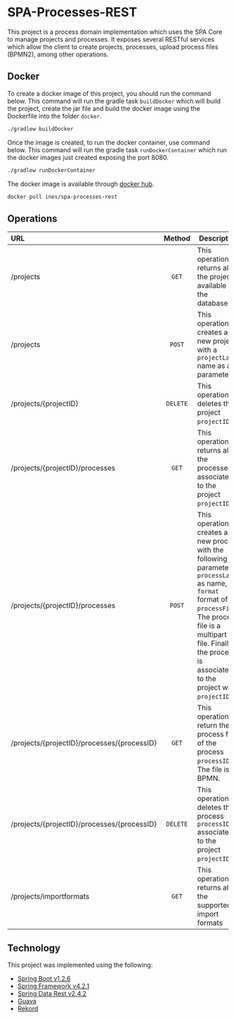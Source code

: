# SPA-Processes-REST
This project is a process domain implementation which uses the SPA Core to manage projects and processes. It exposes several RESTful services which allow the client to create projects, processes, upload process files (BPMN2), among other operations.

## Docker
To create a docker image of this project, you should run the command below. This command will run the gradle task `buildDocker` which will build the project, create the jar file and build the docker image using the Dockerfile into the folder `docker`.

```Bash
./gradlew buildDocker
```

Once the image is created, to run the docker container, use command below. This command will run the gradle task `runDockerContainer` which run the docker images just created exposing the port 8080.

```Bash
./gradlew runDockerContainer
```

The docker image is available through [docker hub](https://hub.docker.com/r/ines/spa-processes-rest/).

```Bash
docker pull ines/spa-processes-rest
```

## Operations
|          URL                                |  Method  | Description                                                                                                                                                                                                                               |
|:--------------------------------------------|:--------:|-------------------------------------------------------------------------------------------------------------------------------------------------------------------------------------------------------------------------------------------|
| /projects                                   | `GET`    | This operation returns all the projects available in the database.                                                                                                                                                                        |
| /projects                                   | `POST`   | This operation creates a new project with a `projectLabel` name as a parameter.                                                                                                                                                           |
| /projects/{projectID}                       | `DELETE` | This operation deletes the project `projectID`.                                                                                                                                                                                           |
| /projects/{projectID}/processes             | `GET`    | This operation returns all the processes associated to the project `projectID`.                                                                                                                                                           |
| /projects/{projectID}/processes             | `POST`   | This operation creates a new process with the following parameters: `processLabel` as name, `format` format of the `processFile`. The process file is a multipart file. Finally the process is associated to the project with `projectID`.|
| /projects/{projectID}/processes/{processID} | `GET`    | This operation return the process file of the process `processID`. The file is a BPMN.                                                                                                                                                    |
| /projects/{projectID}/processes/{processID} | `DELETE` | This operation deletes the process `processID` associated to the project `projectID`.                                                                                                                                                     |
| /projects/importformats                     | `GET`    | This operation returns all the supported import formats                                                                                                                                                                                   |
## Technology
This project was implemented using the following:

- [Spring Boot v1.2.6](http://projects.spring.io/spring-boot/)
- [Spring Framework v4.2.1](http://projects.spring.io/spring-framework/)
- [Spring Data Rest v2.4.2](http://projects.spring.io/spring-data-rest/)
- [Guava](https://github.com/google/guava)
- [Rekord](https://github.com/SamirTalwar/Rekord)
